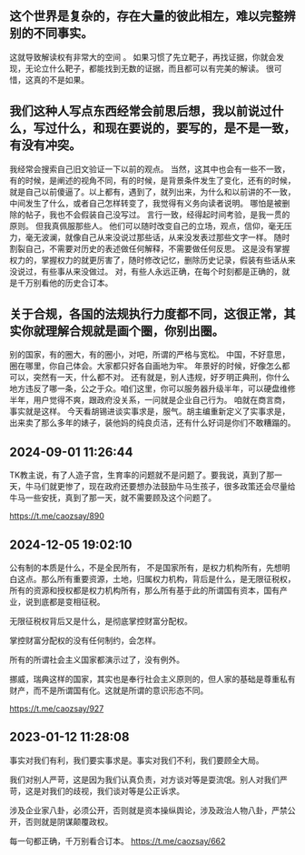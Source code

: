 
## 这个世界是复杂的，存在大量的彼此相左，难以完整辨别的不同事实。
  这就导致解读权有非常大的空间 。
  如果习惯了先立靶子，再找证据，你就会发现，无论立什么靶子，都能找到无数的证据，而且都可以有完美的解读。
  很可惜，这真的不是如果。

## 我们这种人写点东西经常会前思后想，我以前说过什么，写过什么，和现在要说的，要写的，是不是一致，有没有冲突。
  我经常会搜索自己旧文验证一下以前的观点。
  当然，这其中也会有一些不一致，有的时候，是阐述的视角不同，有的时候，是背景条件发生了变化，还有的时候，就是自己以前傻逼了。以上都有，遇到了，就列出来，为什么和以前讲的不一致，中间发生了什么，或者自己怎样转变了，我觉得有义务向读者说明。
  哪怕是被删除的帖子，我也不会假装自己没写过。
  言行一致，经得起时间考验，是我一贯的原则。
  但我真佩服那些人。
  他们可以随时改变自己的立场，观点，信仰，毫无压力，毫无波澜，就像自己从来没说过那些话，从来没发表过那些文字一样。
  随时割裂自己，不需要对历史的表述做任何解释，不需要做任何反思。
  这是没有掌握权力的，掌握权力的就更厉害了，随时修改记忆，删除历史记录，假装有些话从来没说过，有些事从来没做过。
  对，有些人永远正确，在每个时刻都是正确的，就是千万别看他的历史合订本。

## 关于合规，各国的法规执行力度都不同，这很正常，其实你就理解合规就是画个圈，你别出圈。
  别的国家，有的圈大，有的圈小，对吧，所谓的严格与宽松。
  中国，不好意思，圈在哪里，你自己体会。大家都只好各自画地为牢。
  年景好的时候，好像怎么都可以，突然有一天，什么都不对。
  还有就是，别人违规，好歹明正典刑，你什么地方违反了哪一条，公之于众。咱们这里，你可以服务器升级半年，可以硬盘维修半年，用户觉得不爽，跟政府没关系，一问就是企业自己行为。
  咱就在商言商，事实就是这样。
  今天看胡锡进谈实事求是，服气。胡主编重新定义了实事求是，出来卖了那么多年的婊子，装他妈的纯良贞洁，还有什么好词是你们不敢糟蹋的。


## 2024-09-01 11:26:44

TK教主说，有了人造子宫，生育率的问题就不是问题了。要我说，真到了那一天，牛马们就更惨了，现在政府还要想办法鼓励牛马生孩子，很多政策还会尽量给牛马一些安抚，真到了那一天，就不需要顾及这个问题了。

https://t.me/caozsay/890

## 2024-12-05 19:02:10

公有制的本质是什么，不是全民所有， 不是国家所有，是权力机构所有，先想明白这点。那么所有重要资源，土地，归属权力机构，背后是什么，是无限征税权，所有的资源和授权都是权力机构所有，那么所有基于此的所谓国有资本，国有产业，说到底都是变相征税。

无限征税权背后又是什么，是彻底掌控财富分配权。

掌控财富分配权的没有任何制约，会怎样。

所有的所谓社会主义国家都演示过了，没有例外。

挪威，瑞典这样的国家，其实也是奉行社会主义原则的，但人家的基础是尊重私有财产，而不是所谓国有化。这就是所谓的意识形态不同。

https://t.me/caozsay/927

## 2023-01-12 11:28:08



事实对我们有利，我们要实事求是。事实对我们不利，我们要顾全大局。

我们对别人严苛，这是因为我们认真负责，对方谈对等是耍流氓。别人对我们严苛，这是对我们的歧视，我们谈对等是公正诉求。

涉及企业家八卦，必须公开，否则就是资本操纵舆论，涉及政治人物八卦，严禁公开，否则就是阴谋颠覆政权。

每一句都正确，千万别看合订本。
https://t.me/caozsay/662
